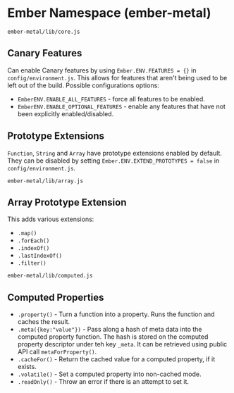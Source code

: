 # Ember Namespace (ember-metal)

`ember-metal/lib/core.js`
## Canary Features
Can enable Canary features by using `Ember.ENV.FEATURES = {}` in `config/environment.js`.  This allows for features that aren't being used to be left out of the build. Possible configurations options:
* `EmberENV.ENABLE_ALL_FEATURES` - force all features to be enabled.
* `EmberENV.ENABLE_OPTIONAL_FEATURES` - enable any features that have not been explicitly enabled/disabled.

## Prototype Extensions
`Function`, `String` and `Array` have prototype extensions enabled by default.  They can be disabled by setting `Ember.ENV.EXTEND_PROTOTYPES = false`  in `config/environment.js`.

`ember-metal/lib/array.js`
## Array Prototype Extension
This adds various extensions:
* `.map()`
* `.forEach()`
* `.indexOf()`
* `.lastIndexOf()`
* `.filter()`

`ember-metal/lib/computed.js`
## Computed Properties
* `.property()` - Turn a function into a property.  Runs the function and caches the result.
* `.meta({key:"value"})` - Pass along a hash of meta data into the computed property function.  The hash is stored on the computed property descriptor under teh key `_meta`.  It can be retrieved using public API call `metaForProperty()`.
* `.cacheFor()` - Return the cached value for a computed property, if it exists.
* `.volatile()` - Set a computed property into non-cached mode.
* `.readOnly()` - Throw an error if there is an attempt to set it.



